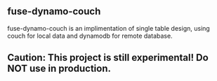 ## fuse-dynamo-couch
fuse-dynamo-couch is an implimentation of single table design, using couch for local data and dynamodb for remote database.

## Caution: This project is still experimental! Do NOT use in production.
